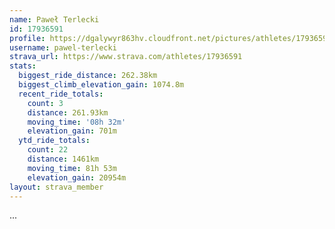 ```yaml
---
name: Paweł Terlecki
id: 17936591
profile: https://dgalywyr863hv.cloudfront.net/pictures/athletes/17936591/5577025/4/large.jpg
username: pawel-terlecki
strava_url: https://www.strava.com/athletes/17936591
stats:
  biggest_ride_distance: 262.38km
  biggest_climb_elevation_gain: 1074.8m
  recent_ride_totals:
    count: 3
    distance: 261.93km
    moving_time: '08h 32m'
    elevation_gain: 701m
  ytd_ride_totals:
    count: 22
    distance: 1461km
    moving_time: 81h 53m
    elevation_gain: 20954m
layout: strava_member
--- 
```

...
